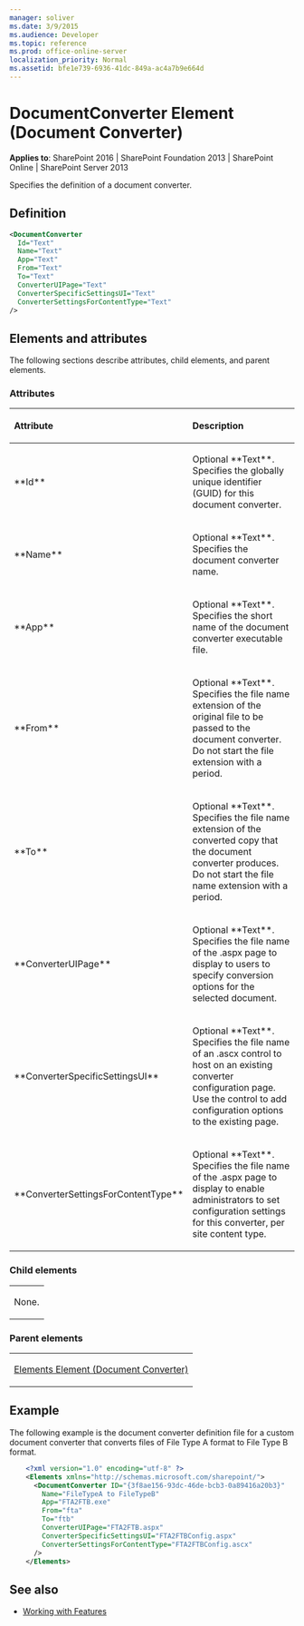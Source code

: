 ```yaml
---
manager: soliver
ms.date: 3/9/2015
ms.audience: Developer
ms.topic: reference
ms.prod: office-online-server
localization_priority: Normal
ms.assetid: bfe1e739-6936-41dc-849a-ac4a7b9e664d
---
```


# DocumentConverter Element (Document Converter)

**Applies to**: SharePoint 2016 | SharePoint Foundation 2013 | SharePoint Online | SharePoint Server 2013

Specifies the definition of a document converter.

## Definition

```XML
<DocumentConverter
  Id="Text"
  Name="Text"
  App="Text"
  From="Text"
  To="Text"
  ConverterUIPage="Text"
  ConverterSpecificSettingsUI="Text"
  ConverterSettingsForContentType="Text"
/>
```

## Elements and attributes

The following sections describe attributes, child elements, and parent elements.

### Attributes

<table>
<colgroup>
<col width="20%" />
<col width="80%" />
</colgroup>
<thead>
<tr class="header">
<th align="left"><p>Attribute</p></th>
<th align="left"><p>Description</p></th>
</tr>
</thead>
<tbody>
<tr class="odd">
<td align="left"><p>**Id**</p></td>
<td align="left"><p>Optional **Text**. Specifies the globally unique identifier (GUID) for this document converter.</p></td>
</tr>
<tr class="even">
<td align="left"><p>**Name**</p></td>
<td align="left"><p>Optional **Text**. Specifies the document converter name.</p></td>
</tr>
<tr class="odd">
<td align="left"><p>**App**</p></td>
<td align="left"><p>Optional **Text**. Specifies the short name of the document converter executable file.</p></td>
</tr>
<tr class="even">
<td align="left"><p>**From**</p></td>
<td align="left"><p>Optional **Text**. Specifies the file name extension of the original file to be passed to the document converter. Do not start the file extension with a period.</p></td>
</tr>
<tr class="odd">
<td align="left"><p>**To**</p></td>
<td align="left"><p>Optional **Text**. Specifies the file name extension of the converted copy that the document converter produces. Do not start the file name extension with a period.</p></td>
</tr>
<tr class="even">
<td align="left"><p>**ConverterUIPage**</p></td>
<td align="left"><p>Optional **Text**. Specifies the file name of the .aspx page to display to users to specify conversion options for the selected document.</p></td>
</tr>
<tr class="odd">
<td align="left"><p>**ConverterSpecificSettingsUI**</p></td>
<td align="left"><p>Optional **Text**. Specifies the file name of an .ascx control to host on an existing converter configuration page. Use the control to add configuration options to the existing page.</p></td>
</tr>
<tr class="even">
<td align="left"><p>**ConverterSettingsForContentType**</p></td>
<td align="left"><p>Optional **Text**. Specifies the file name of the .aspx page to display to enable administrators to set configuration settings for this converter, per site content type.</p></td>
</tr>
</tbody>
</table>

### Child elements

<table>
<colgroup>
<col width="100%" />
</colgroup>
<tbody>
<tr class="odd">
<td align="left"><p>None.</p></td>
</tr>
</tbody>
</table>

### Parent elements

<table>
<colgroup>
<col width="100%" />
</colgroup>
<tbody>
<tr class="odd">
<td align="left"><p><span sdata="link"><a href="elements-element-document-converter.md">Elements Element (Document Converter)</a></span></p></td>
</tr>
</tbody>
</table>

## Example

The following example is the document converter definition file for a custom document converter that converts files of File Type A format to File Type B format.

```XML
    <?xml version="1.0" encoding="utf-8" ?>
    <Elements xmlns="http://schemas.microsoft.com/sharepoint/">
      <DocumentConverter ID="{3f8ae156-93dc-46de-bcb3-0a89416a20b3}"
        Name="FileTypeA to FileTypeB"
        App="FTA2FTB.exe"
        From="fta"
        To="ftb"
        ConverterUIPage="FTA2FTB.aspx"
        ConverterSpecificSettingsUI="FTA2FTBConfig.aspx"
        ConverterSettingsForContentType="FTA2FTBConfig.ascx"
      />
    </Elements>
```

## See also

- [Working with Features](https://msdn.microsoft.com/library/ce5f5ce5-1429-439e-9261-2c4ba9788cc1(Office.15).aspx)








